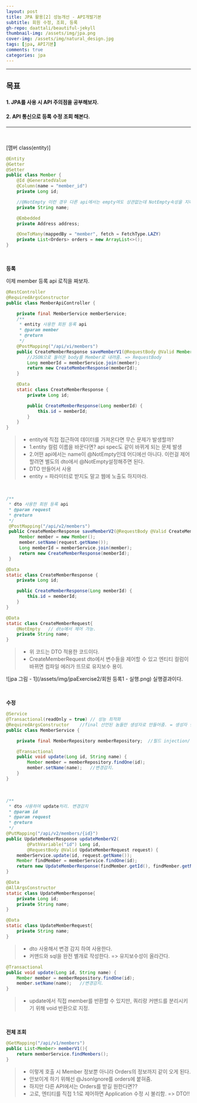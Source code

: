 ```yaml
---
layout: post
title: JPA 활용[2] 성능개선 - API개발기본
subtitle: 회원 수정, 조회, 등록
gh-repo: daattali/beautiful-jekyll
thumbnail-img: /assets/img/jpa.png
cover-img: /assets/img/natural_design.jpg
tags: [jpa, API기본]
comments: true
categories: jpa
---
```


___
## 목표

#### 1. JPA를 사용 시 API 주의점을 공부해보자.
#### 2. API 통신으로 등록 수정 조회 해본다.
___

<br/>


[맴버 class(entity)]
~~~java
@Entity
@Getter
@Setter
public class Member {
    @Id @GeneratedValue
    @Column(name = "member_id")
    private Long id;

    //@NotEmpty 이런 경우 다른 api에서는 empty여도 상관없는데 NotEmpty속성을 지니게 됨.
    private String name;

    @Embedded
    private Address address;

    @OneToMany(mappedBy = "member", fetch = FetchType.LAZY)
    private List<Orders> orders = new ArrayList<>();
}
~~~

<br/>

__등록__

이제 member 등록 api 로직을 짜보자.
~~~java
@RestController
@RequiredArgsConstructor
public class MemberApiController {

    private final MemberService memberService;
    /**
     * entity 사용한 회원 등록 api
     * @param member
     * @return
     */
    @PostMapping("/api/vi/members")
    public CreateMemberResponse saveMemberV1(@RequestBody @Valid Member member) {
        //JSON으로 들어온 body를 Member로 내려줌. => RequestBody
        Long memberId = memberService.join(member);
        return new CreateMemberResponse(memberId);
    }

    @Data
    static class CreateMemberResponse {
        private Long id;

        public CreateMemberResponse(Long memberId) {
            this.id = memberId;
        }
    }
}
~~~

> - entity에 직접 접근하여 데이터를 가져온다면 무슨 문제가 발생할까?
> - 1.entity 컬럼 이름을 바꾼다면? api spec도 같이 바뀌게 되는 문제 발생
> - 2.어떤 api에서는 name이 @NotEmpty인데 어디에선 아니다. 이런걸 제어할려면 별도의 dto에서 @NotEmpty설정해주면 된다.
> - DTO 만들어서 사용
> - entity = 파라미터로 받지도 말고 웹에 노출도 하지마라.

<br/>

~~~java
/**
 * dto 사용한 회원 등록 api
 * @param request
 * @return
 */
 @PostMapping("/api/v2/members")
 public CreateMemberResponse saveMemberV2(@RequestBody @Valid CreateMemberRequest request) {
     Member member = new Member();
     member.setName(request.getName());
     Long memberId = memberService.join(member);
     return new CreateMemberResponse(memberId);
 }

@Data
static class CreateMemberResponse {
    private Long id;

    public CreateMemberResponse(Long memberId) {
        this.id = memberId;
    }
}

@Data
static class CreateMemberRequest{
    @NotEmpty   // dto에서 제어 가능.
    private String name;
}
~~~

> - 위 코드는 DTO 적용한 코드이다.
> - CreateMemberRequest dto에서 변수들을 제어할 수 있고 엔티티 컬럼이 바뀌면 컴파일 에러가 뜨므로 유지보수 용이.

![jpa 그림 - 1](/assets/img/jpaExercise2/회원 등록1 - 실행.png)
실행결과이다.

<br/>

__수정__

~~~java
@Service
@Transactional(readOnly = true) // 성능 최적화
@RequiredArgsConstructor    //final 선언된 놈들만 생성자로 만들어줌. = 생성자 빈 등록
public class MemberService {

    private final MemberRepository memberRepository;  //필드 injection/  final이유 : 생성자 값 셋팅 안해놓으면 컴파일 에러로 체크해줌.

    @Transactional
    public void update(Long id, String name) {
        Member member = memberRepository.findOne(id);
        member.setName(name);   //변경감지.
    }
}

~~~

<br/>

~~~java
/**
 * dto 사용하여 update처리. 변경감지
 * @param id
 * @param request
 * @return
 */
@PutMapping("/api/v2/members/{id}")
public UpdateMemberResponse updateMemberV2(
        @PathVariable("id") Long id,
        @RequestBody @Valid UpdateMemberRequest request) {
    memberService.update(id, request.getName());
    Member findMember = memberService.findOne(id);
    return new UpdateMemberResponse(findMember.getId(), findMember.getName());
}

@Data
@AllArgsConstructor
static class UpdateMemberResponse{
    private Long id;
    private String name;
}

@Data
static class UpdateMemberRequest{
    private String name;
}
~~~

> - dto 사용해서 변경 감지 하여 사용한다.
> - 커맨드와 sql을 완전 별개로 작성한다. => 유지보수성이 올라간다.

~~~java
@Transactional
public void update(Long id, String name) {
    Member member = memberRepository.findOne(id);
    member.setName(name);   //변경감지.
}
~~~

> - update에서 직접 member를 반환할 수 있지만, 쿼리랑 커맨드를 분리시키기 위해 void 반환으로 지정.

<br/>

__전체 조회__

~~~java
@GetMapping("/api/v1/members")
public List<Member> memberV1(){
    return memberService.findMembers();
}
~~~

> - 이렇게 호출 시 Member 정보뿐 아니라 Orders의 정보까지 같이 오게 된다.
> - 안보이게 하기 위해선 @JsonIgnore를 orders에 붙혀줌.
> - 하지만 다른 API에서는 Orders를 받길 원한다면??
> - 고로, 엔티티를 직접 1:1로 제어하면 Application 수정 시 불리함. => DTO!!
